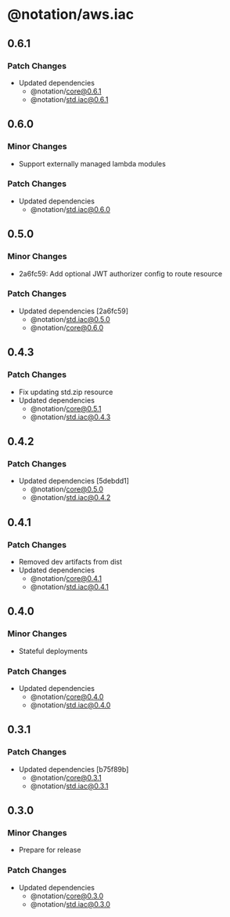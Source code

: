 # @notation/aws.iac

## 0.6.1

### Patch Changes

- Updated dependencies
  - @notation/core@0.6.1
  - @notation/std.iac@0.6.1

## 0.6.0

### Minor Changes

- Support externally managed lambda modules

### Patch Changes

- Updated dependencies
  - @notation/std.iac@0.6.0

## 0.5.0

### Minor Changes

- 2a6fc59: Add optional JWT authorizer config to route resource

### Patch Changes

- Updated dependencies [2a6fc59]
  - @notation/std.iac@0.5.0
  - @notation/core@0.6.0

## 0.4.3

### Patch Changes

- Fix updating std.zip resource
- Updated dependencies
  - @notation/core@0.5.1
  - @notation/std.iac@0.4.3

## 0.4.2

### Patch Changes

- Updated dependencies [5debdd1]
  - @notation/core@0.5.0
  - @notation/std.iac@0.4.2

## 0.4.1

### Patch Changes

- Removed dev artifacts from dist
- Updated dependencies
  - @notation/core@0.4.1
  - @notation/std.iac@0.4.1

## 0.4.0

### Minor Changes

- Stateful deployments

### Patch Changes

- Updated dependencies
  - @notation/core@0.4.0
  - @notation/std.iac@0.4.0

## 0.3.1

### Patch Changes

- Updated dependencies [b75f89b]
  - @notation/core@0.3.1
  - @notation/std.iac@0.3.1

## 0.3.0

### Minor Changes

- Prepare for release

### Patch Changes

- Updated dependencies
  - @notation/core@0.3.0
  - @notation/std.iac@0.3.0
